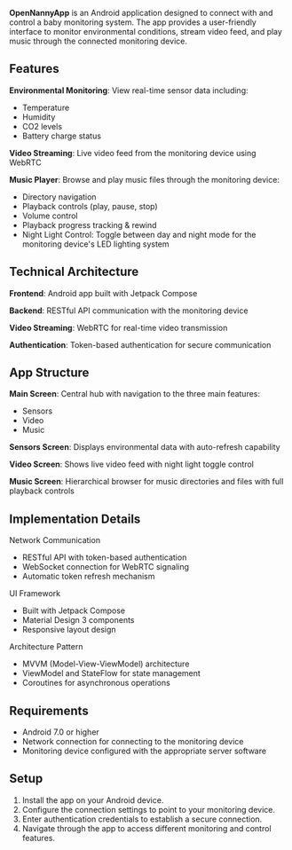 **OpenNannyApp** is an Android application designed to connect with and control a baby monitoring system. The app provides a user-friendly interface to monitor environmental conditions, stream video feed, and play music through the connected monitoring device.

## Features

**Environmental Monitoring**: View real-time sensor data including:
- Temperature
- Humidity
- CO2 levels
- Battery charge status

**Video Streaming**: Live video feed from the monitoring device using WebRTC
  
**Music Player**: Browse and play music files through the monitoring device:
- Directory navigation
- Playback controls (play, pause, stop)
- Volume control
- Playback progress tracking & rewind
- Night Light Control: Toggle between day and night mode for the monitoring device's LED lighting system

## Technical Architecture

**Frontend**: Android app built with Jetpack Compose

**Backend**: RESTful API communication with the monitoring device

**Video Streaming**: WebRTC for real-time video transmission

**Authentication**: Token-based authentication for secure communication

## App Structure

**Main Screen**: Central hub with navigation to the three main features:
- Sensors
- Video
- Music

**Sensors Screen**: Displays environmental data with auto-refresh capability
  
**Video Screen**: Shows live video feed with night light toggle control

**Music Screen**: Hierarchical browser for music directories and files with full playback controls

## Implementation Details

Network Communication
- RESTful API with token-based authentication
- WebSocket connection for WebRTC signaling
- Automatic token refresh mechanism

UI Framework
- Built with Jetpack Compose
- Material Design 3 components
- Responsive layout design

Architecture Pattern
- MVVM (Model-View-ViewModel) architecture
- ViewModel and StateFlow for state management
- Coroutines for asynchronous operations

## Requirements

- Android 7.0 or higher
- Network connection for connecting to the monitoring device
- Monitoring device configured with the appropriate server software

## Setup

1. Install the app on your Android device.
2. Configure the connection settings to point to your monitoring device.
3. Enter authentication credentials to establish a secure connection.
4. Navigate through the app to access different monitoring and control features.

